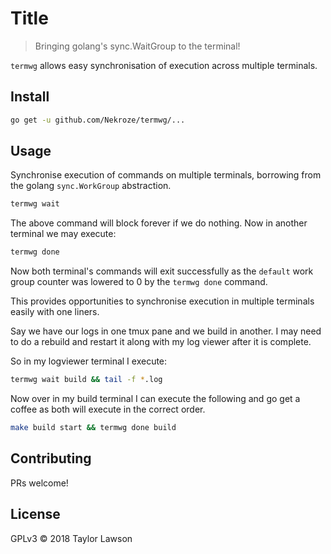 # Title

> Bringing golang's sync.WaitGroup to the terminal!

`termwg` allows easy synchronisation of execution across multiple terminals.

## Install

```bash
go get -u github.com/Nekroze/termwg/...
```

## Usage

Synchronise execution of commands on multiple terminals, borrowing from the golang `sync.WorkGroup` abstraction.

```bash
termwg wait
```

The above command will block forever if we do nothing. Now in another terminal we may execute:

```bash
termwg done
```

Now both terminal's commands will exit successfully as the `default` work group counter was lowered to 0 by the `termwg done` command.

This provides opportunities to synchronise execution in multiple terminals easily with one liners.

Say we have our logs in one tmux pane and we build in another. I may need to do a rebuild and restart it along with my log viewer after it is complete.

So in my logviewer terminal I execute:

```bash
termwg wait build && tail -f *.log
```

Now over in my build terminal I can execute the following and go get a coffee as both will execute in the correct order.

```bash
make build start && termwg done build
```

## Contributing

PRs welcome!

## License

GPLv3 © 2018 Taylor Lawson
